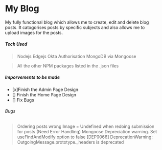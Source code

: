 # My Blog

My fully functional blog which allows me to create, edit and delete blog posts.
It catogorises posts by specific subjects and also allows me to upload images for the posts. 

##### Tech Used

> Nodejs
> Edgejs
> Okta Authorisation
> MongoDB via Mongoose 

>All the other NPM packages listed in the .json files

##### Imporvements to be made

- [x]Finish the Admin Page Design
- [] Finish the Home Page Design
- [] Fix Bugs

###### Bugs

>Ordering posts wrong 
>Image = Undefined when redoing submission for posts (Need Error Handling)
>Mongoose Depreciation warning. Set useFindAndModify option to false
>[DEP0066] DeprecationWarning: OutgoingMessage.prototype._headers is deprecated

